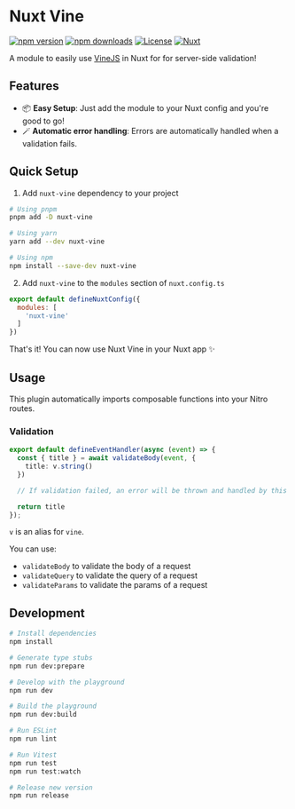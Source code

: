 # Nuxt Vine

[![npm version][npm-version-src]][npm-version-href]
[![npm downloads][npm-downloads-src]][npm-downloads-href]
[![License][license-src]][license-href]
[![Nuxt][nuxt-src]][nuxt-href]

A module to easily use [VineJS](https://vinejs.dev/) in Nuxt for for server-side validation!

## Features

<!-- Highlight some of the features your module provide here -->
- 📦 **Easy Setup**: Just add the module to your Nuxt config and you're good to go!
- 🪄 **Automatic error handling**: Errors are automatically handled when a validation fails.

## Quick Setup

1. Add `nuxt-vine` dependency to your project

```bash
# Using pnpm
pnpm add -D nuxt-vine

# Using yarn
yarn add --dev nuxt-vine

# Using npm
npm install --save-dev nuxt-vine
```

2. Add `nuxt-vine` to the `modules` section of `nuxt.config.ts`

```js
export default defineNuxtConfig({
  modules: [
    'nuxt-vine'
  ]
})
```

That's it! You can now use Nuxt Vine in your Nuxt app ✨

## Usage

This plugin automatically imports composable functions into your Nitro routes.

### Validation

```ts
export default defineEventHandler(async (event) => {
  const { title } = await validateBody(event, {
    title: v.string()
  })

  // If validation failed, an error will be thrown and handled by this package.

  return title
});
```

`v` is an alias for `vine`.

You can use:

- `validateBody` to validate the body of a request
- `validateQuery` to validate the query of a request
- `validateParams` to validate the params of a request


## Development

```bash
# Install dependencies
npm install

# Generate type stubs
npm run dev:prepare

# Develop with the playground
npm run dev

# Build the playground
npm run dev:build

# Run ESLint
npm run lint

# Run Vitest
npm run test
npm run test:watch

# Release new version
npm run release
```

<!-- Badges -->
[npm-version-src]: https://img.shields.io/npm/v/nuxt-vine/latest.svg?style=flat&colorA=18181B&colorB=28CF8D
[npm-version-href]: https://npmjs.com/package/nuxt-vine

[npm-downloads-src]: https://img.shields.io/npm/dm/nuxt-vine.svg?style=flat&colorA=18181B&colorB=28CF8D
[npm-downloads-href]: https://npmjs.com/package/nuxt-vine

[license-src]: https://img.shields.io/npm/l/nuxt-vine.svg?style=flat&colorA=18181B&colorB=28CF8D
[license-href]: https://npmjs.com/package/nuxt-vine

[nuxt-src]: https://img.shields.io/badge/Nuxt-18181B?logo=nuxt.js
[nuxt-href]: https://nuxt.com
